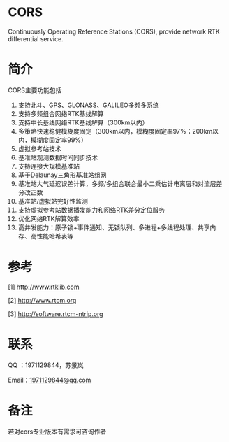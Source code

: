 # CORS
Continuously Operating Reference Stations (CORS), provide network RTK differential service.

# 简介
CORS主要功能包括
1. 支持北斗、GPS、GLONASS、GALILEO多频多系统
2. 支持多频组合网络RTK基线解算
3. 支持中长基线网络RTK基线解算（300km以内）
4. 多策略快速稳健模糊度固定（300km以内，模糊度固定率97%；200km以内，模糊度固定率99%）
5. 虚拟参考站技术
6. 基准站观测数据时间同步技术
7. 支持连接大规模基准站
8. 基于Delaunay三角形基准站组网
9. 基准站大气延迟误差计算，多频/多组合联合最小二乘估计电离层和对流层差分改正数
10. 基准站/虚拟站完好性监测
11. 支持虚拟参考站数据播发能力和网络RTK差分定位服务
12. 优化网络RTK解算效率
13. 高并发能力：原子锁+事件通知、无锁队列、多进程+多线程处理、共享内存、高性能哈希表等

# 参考
[1] http://www.rtklib.com 

[2] http://www.rtcm.org

[3] http://software.rtcm-ntrip.org

# 联系

QQ  ：1971129844，苏景岚

Email：1971129844@qq.com

# 备注
若对cors专业版本有需求可咨询作者
